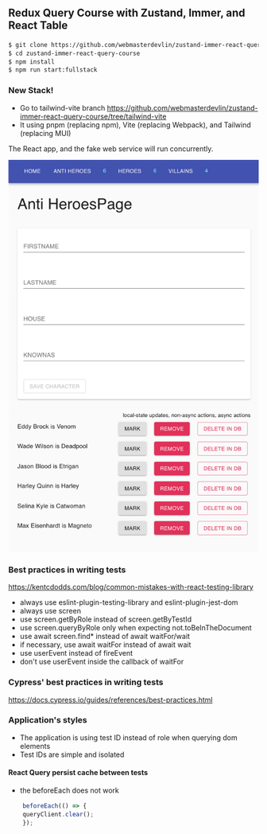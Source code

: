 
## Redux Query Course with Zustand, Immer, and React Table

```sh
$ git clone https://github.com/webmasterdevlin/zustand-immer-react-query-course.git
$ cd zustand-immer-react-query-course
$ npm install
$ npm run start:fullstack
```

### New Stack! 
- Go to tailwind-vite branch https://github.com/webmasterdevlin/zustand-immer-react-query-course/tree/tailwind-vite
- It using pnpm (replacing npm), Vite (replacing Webpack), and Tailwind (replacing MUI)

The React app, and the fake web service will run concurrently.

![screenshot](./screenshot.png)


### Best practices in writing tests

https://kentcdodds.com/blog/common-mistakes-with-react-testing-library

- always use eslint-plugin-testing-library and eslint-plugin-jest-dom
- always use screen
- use screen.getByRole instead of screen.getByTestId
- use screen.queryByRole only when expecting not.toBeInTheDocument
- use await screen.find* instead of await waitFor/wait
- if necessary, use await waitFor instead of await wait
- use userEvent instead of fireEvent
- don't use userEvent inside the callback of waitFor


### Cypress' best practices in writing tests

https://docs.cypress.io/guides/references/best-practices.html

### Application's styles

- The application is using test ID instead of role when querying dom elements
- Test IDs are simple and isolated


#### React Query persist cache between tests
- the beforeEach does not work
```ts
    beforeEach(() => {
    queryClient.clear();
    });
```
